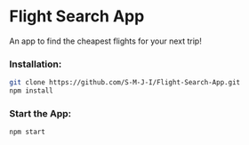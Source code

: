 # Flight Search App

An app to find the cheapest flights for your next trip!

### Installation:
```sh
git clone https://github.com/S-M-J-I/Flight-Search-App.git
npm install
```

### Start the App:
```sh
npm start
```

